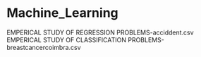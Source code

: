 # Machine_Learning
EMPERICAL STUDY OF REGRESSION PROBLEMS-acciddent.csv
EMPERICAL STUDY OF CLASSIFICATION PROBLEMS-breastcancercoimbra.csv
